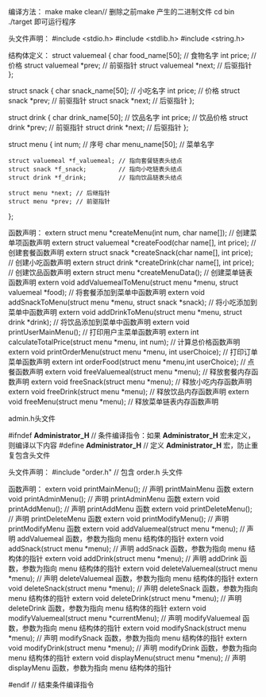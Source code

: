 编译方法：
        make
        make clean// 删除之前make 产生的二进制文件
cd bin
./target   即可运行程序

头文件声明：
#include <stdio.h>
#include <stdlib.h>
#include <string.h>

结构体定义：
struct valuemeal
{
    char food_name[50];     // 食物名字
    int price;              // 价格
    struct valuemeal *prev; // 前驱指针
    struct valuemeal *next; // 后驱指针
};

struct snack
{
    char snack_name[50]; // 小吃名字
    int price;           // 价格
    struct snack *prev;  // 前驱指针
    struct snack *next;  // 后驱指针
};

struct drink
{
    char drink_name[50]; // 饮品名字
    int price;           // 饮品价格
    struct drink *prev;  // 前驱指针
    struct drink *next;  // 后驱指针
};

struct menu
{
    int num;            // 序号
    char menu_name[50]; // 菜单名字

    struct valuemeal *f_valuemeal; // 指向套餐链表头结点
    struct snack *f_snack;         // 指向小吃链表头结点
    struct drink *f_drink;         // 指向饮品链表头结点

    struct menu *next; // 后继指针
    struct menu *prev; // 前驱指针
};

函数声明：
extern struct menu *createMenu(int num, char name[]);                                      // 创建菜单项函数声明
extern struct valuemeal *createFood(char name[], int price);                               // 创建套餐函数声明
extern struct snack *createSnack(char name[], int price);                                  // 创建小吃函数声明
extern struct drink *createDrink(char name[], int price);                                  // 创建饮品函数声明
extern struct menu *createMenuData();                                                      // 创建菜单链表函数声明
extern void addValuemealToMenu(struct menu *menu, struct valuemeal *food);                 // 将套餐添加到菜单中函数声明
extern void addSnackToMenu(struct menu *menu, struct snack *snack);                        // 将小吃添加到菜单中函数声明
extern void addDrinkToMenu(struct menu *menu, struct drink *drink);                        // 将饮品添加到菜单中函数声明
extern void printUserMainMenu();                                                           // 打印用户主菜单函数声明
extern int calculateTotalPrice(struct menu *menu, int num);                                // 计算总价格函数声明
extern void printOrderMenu(struct menu *menu, int userChoice);                             // 打印订单菜单函数声明
extern int orderFood(struct menu *menu,int userChoice);                                   // 点餐函数声明
extern void freeValuemeal(struct menu *menu);                                              // 释放套餐内存函数声明
extern void freeSnack(struct menu *menu);                                                  // 释放小吃内存函数声明
extern void freeDrink(struct menu *menu);                                                  // 释放饮品内存函数声明
extern void freeMenu(struct menu *menu);                                                   // 释放菜单链表内存函数声明


admin.h头文件


#ifndef __Administrator_H__ // 条件编译指令：如果 __Administrator_H__ 宏未定义，则编译以下内容
#define __Administrator_H__ // 定义 __Administrator_H__ 宏，防止重复包含头文件


头文件声明：
#include "order.h" // 包含 order.h 头文件

函数声明：
extern void printMainMenu();                           // 声明 printMainMenu 函数
extern void printAdminMenu();                          // 声明 printAdminMenu 函数
extern void printAddMenu();                            // 声明 printAddMenu 函数
extern void printDeleteMenu();                         // 声明 printDeleteMenu 函数
extern void printModifyMenu();                         // 声明 printModifyMenu 函数
extern void addValuemeal(struct menu *menu);           // 声明 addValuemeal 函数，参数为指向 menu 结构体的指针
extern void addSnack(struct menu *menu);               // 声明 addSnack 函数，参数为指向 menu 结构体的指针
extern void addDrink(struct menu *menu);               // 声明 addDrink 函数，参数为指向 menu 结构体的指针
extern void deleteValuemeal(struct menu *menu);        // 声明 deleteValuemeal 函数，参数为指向 menu 结构体的指针
extern void deleteSnack(struct menu *menu);            // 声明 deleteSnack 函数，参数为指向 menu 结构体的指针
extern void deleteDrink(struct menu *menu);            // 声明 deleteDrink 函数，参数为指向 menu 结构体的指针
extern void modifyValuemeal(struct menu *currentMenu); // 声明 modifyValuemeal 函数，参数为指向 menu 结构体的指针
extern void modifySnack(struct menu *menu);            // 声明 modifySnack 函数，参数为指向 menu 结构体的指针
extern void modifyDrink(struct menu *menu);            // 声明 modifyDrink 函数，参数为指向 menu 结构体的指针
extern void displayMenu(struct menu *menu);            // 声明 displayMenu 函数，参数为指向 menu 结构体的指针

#endif // 结束条件编译指令
